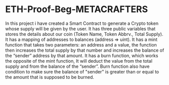 # ETH-Proof-Beg-METACRAFTERS

In this project i have created a Smart Contract to generate a Crypto token whose supply will be given by the user.
It has three public variables that stores the details about our coin (Token Name, Token Abbrv., Total Supply).
It has a mapping of addresses to balances (address => uint).
It has a mint function that takes two parameters: an address and a value, 
the function then increases the total supply by that number and increases the balance of the “sender” address by that amount.
It has a burn function, which works the opposite of the mint function, It will deduct the value from the total supply and from the balance of the “sender”.
Burn function also have condition to make sure the balance of "sender" is greater than or equal to the amount that is supposed to be burned.
